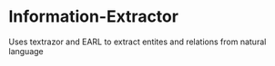# Information-Extractor
Uses textrazor and EARL to extract entites and relations from natural language
